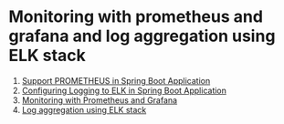 # Monitoring with prometheus and grafana and log aggregation using ELK stack

1. [Support PROMETHEUS in Spring Boot Application](./SB-PROMETHEUS.md)
2. [Configuring Logging to ELK in Spring Boot Application](./SB-LOGGING.md)
3. [Monitoring with Prometheus and Grafana](./PROMETHEUS.md)
4. [Log aggregation using ELK stack](./ELK.md)